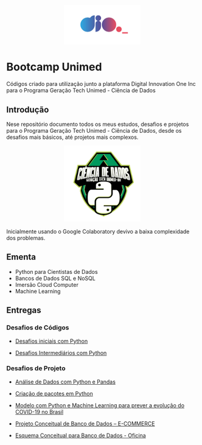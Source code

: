 <p align="center"><img src="./dio.jpg" width="200"></p>

# Bootcamp Unimed
Códigos criado para utilização junto a plataforma Digital Innovation One Inc para o Programa Geração Tech Unimed - Ciência de Dados

## Introdução
Nese repositório documento todos os meus estudos, desafios e projetos para o Programa Geração Tech Unimed - Ciência de Dados, desde os desafios mais básicos, até projetos mais complexos.
<p align="center"><img src="./unimed.png" width="200"></p>

Inicialmente usando o Google Colaboratory devivo a baixa complexidade dos problemas.

## Ementa
- Python para Cientistas de Dados
- Bancos de Dados SQL e NoSQL
- Imersão Cloud Computer
- Machine Learning

## Entregas
### Desafios de Códigos
- <a href="https://github.com/berggama/bootcamp_unimed/blob/main/Desafios_Iniciais_Python.ipynb">Desafios iniciais com Python</a>
</p>

- <a href="https://github.com/berggama/bootcamp_unimed/blob/main/desafios_intermediarios_python.ipynb">Desafios Intermediários com Python</a>
</p>

### Desafios de Projeto
- <a href="https://github.com/berggama/bootcamp_unimed/blob/main/An%C3%A1lise_Explorat%C3%B3ria_de_Dados_com_Python_e_Pandas_.ipynb">Análise de Dados com Python e Pandas</a>
</p>

- <a href="https://github.com/berggama/bootcamp_unimed/tree/main/package">Criação de pacotes em Python</a>
</p>

- <a href="https://github.com/berggama/bootcamp_unimed/blob/main/machine_learning_para_prever_evolu%C3%A7%C3%A3o_do_COVID_19_no_brasil.ipynb">Modelo com Python e Machine Learning para prever a evolução do COVID-19 no Brasil</a>
</p>

- <a href="https://github.com/berggama/bootcamp_unimed/blob/main/projeto_conceitual_de_banco_de_dados.md">Projeto Conceitual de Banco de Dados – E-COMMERCE</a>
</p>

- <a href="https://github.com/berggama/bootcamp_unimed/blob/main/esquema_conceitual.md">Esquema Conceitual para Banco de Dados - Oficina</a>
</p>
